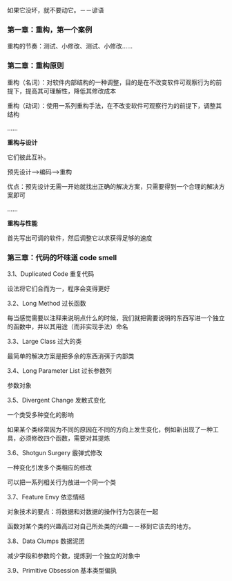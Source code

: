 如果它没坏，就不要动它。－－谚语

### 第一章：重构，第一个案例

重构的节奏：测试、小修改、测试、小修改......

### 第二章：重构原则

重构（名词）：对软件内部结构的一种调整，目的是在不改变软件可观察行为的前提下，提高其可理解性，降低其修改成本

重构（动词）：使用一系列重构手法，在不改变软件可观察行为的前提下，调整其结构

......

**重构与设计**

它们彼此互补。

预先设计--&gt;编码--&gt;重构

优点：预先设计无需一开始就找出正确的解决方案，只需要得到一个合理的解决方案即可

......

**重构与性能**

首先写出可调的软件，然后调整它以求获得足够的速度

### 第三章：代码的坏味道 code smell

3.1、Duplicated Code 重复代码

设法将它们合而为一，程序会变得更好

3.2、Long Method 过长函数

每当感觉需要以注释来说明点什么的时候，我们就把需要说明的东西写进一个独立的函数中，并以其用途（而非实现手法）命名

3.3、Large Class 过大的类

最简单的解决方案是把多余的东西消弭于内部类

3.4、Long Parameter List 过长参数列

参数对象

3.5、Divergent Change 发散式变化

一个类受多种变化的影响

如果某个类经常因为不同的原因在不同的方向上发生变化，例如新出现了一种工具，必须修改四个函数，需要对其提炼

3.6、Shotgun Surgery 霰弹式修改

一种变化引发多个类相应的修改

可以把一系列相关行为放进一个同一个类

3.7、Feature Envy 依恋情结

对象技术的要点：将数据和对数据的操作行为包装在一起

函数对某个类的兴趣高过对自己所处类的兴趣－－移到它该去的地方。

3.8、Data Clumps 数据泥团

减少字段和参数的个数，提炼到一个独立的对象中

3.9、Primitive Obsession 基本类型偏执

